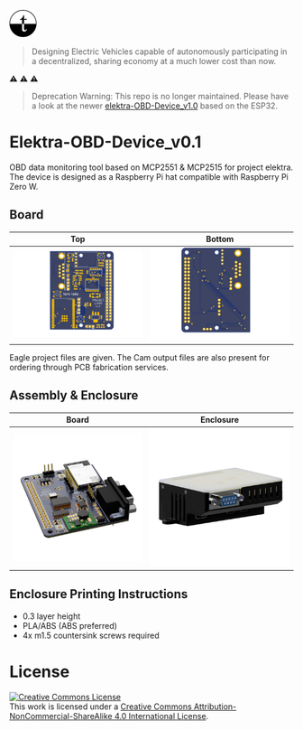 ![Logo](https://raw.githubusercontent.com/Tero-Labs/elektra-OBD-device_0.1/main/photos/logo_48x48.png "Tero Labs")

> Designing Electric Vehicles capable of autonomously participating in a decentralized, sharing economy at a much lower cost than now.   

:warning: :warning: :warning:
>Deprecation Warning: 
This repo is no longer maintained. Please have a look at the newer [elektra-OBD-Device_v1.0](https://github.com/Tero-Labs/elektra-OBD-device_v1.0) based on the ESP32.


# Elektra-OBD-Device_v0.1
OBD data monitoring tool based on MCP2551 & MCP2515 for project elektra. The device is designed as a Raspberry Pi hat compatible with Raspberry Pi Zero W.

## Board 
Top             |  Bottom
:-------------------------:|:-------------------------:
![](https://raw.githubusercontent.com/Tero-Labs/elektra-OBD-device_0.1/main/photos/can%20bus%20hat_top.png)  |  ![](https://raw.githubusercontent.com/Tero-Labs/elektra-OBD-device_0.1/main/photos/can%20bus%20hat_bottom.png)

Eagle project files  are given. The Cam output files are also present for ordering through PCB fabrication services.


## Assembly & Enclosure

Board             |  Enclosure
:-------------------------:|:-------------------------:
![](https://raw.githubusercontent.com/Tero-Labs/elektra-OBD-device_0.1/main/photos/render_RTX.png)  |  ![](https://raw.githubusercontent.com/Tero-Labs/elektra-OBD-device_0.1/main/photos/enclosure-rtx.png)


## Enclosure Printing Instructions
+ 0.3 layer height
+ PLA/ABS (ABS preferred)
+ 4x m1.5 countersink screws required

# License
<a rel="license" href="http://creativecommons.org/licenses/by-nc-sa/4.0/"><img alt="Creative Commons License" style="border-width:0" src="https://i.creativecommons.org/l/by-nc-sa/4.0/88x31.png" /></a><br />This work is licensed under a <a rel="license" href="http://creativecommons.org/licenses/by-nc-sa/4.0/">Creative Commons Attribution-NonCommercial-ShareAlike 4.0 International License</a>.